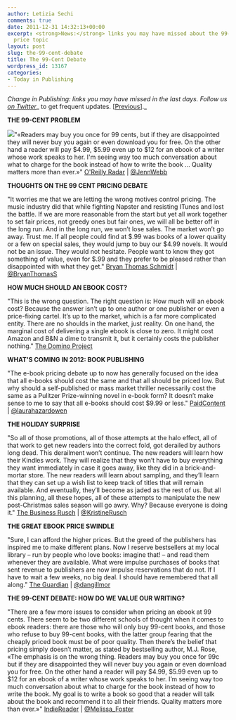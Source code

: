 ```yaml
---
author: Letizia Sechi
comments: true
date: 2011-12-31 14:32:13+00:00
excerpt: <strong>News:</strong> links you may have missed about the 99-cent ebook
  price topic
layout: post
slug: the-99-cent-debate
title: The 99-Cent Debate
wordpress_id: 13167
categories:
- Today in Publishing
---
```


_Change in Publishing: links you may have missed in the last days.
Follow us [on Twitter](http://www.twitter.com/40kbooks)__ to get frequent updates. [[Previous](http://www.40kbooks.com/?p=13065)]._

**THE 99-CENT PROBLEM**

[![](http://www.40kbooks.com/wp-content/uploads/Penny.jpg)](http://www.40kbooks.com/wp-content/uploads/Penny.jpg)"«Readers may buy you once for 99 cents, but if they are disappointed they will never buy you again or even download you for free. On the other hand a reader will pay $4.99, $5.99 even up to $12 for an ebook of a writer whose work speaks to her. I'm seeing way too much conversation about what to charge for the book instead of how to write the book ... Quality matters more than ever.»"
[O'Reilly Radar](http://radar.oreilly.com/2011/12/99-cent-debate-sopa-hacks-ipad-stories.html?utm_source=feedburner&utm_medium=feed&utm_campaign=Feed%3A+oreilly%2Fradar%2Fatom+%28O%27Reilly+Radar%29) | [@JennWebb](http://twitter.com/JennWebb)

**THOUGHTS ON THE 99 CENT PRICING DEBATE**

"It worries me that we are letting the wrong motives control pricing. The music industry did that while fighting Napster and resisting ITunes and lost the battle. If we are more reasonable from the start but yet all work together to set fair prices, not greedy ones but fair ones, we will all be better off in the long run. And in the long run, we won’t lose sales. The market won’t go away. Trust me. If all people could find at $.99 was books of a lower quality or a few on special sales, they would jump to buy our $4.99 novels. It would not be an issue. They would not hesitate. People want to know they got something of value, even for $.99 and they prefer to be pleased rather than disappointed with what they get."
[Bryan Thomas Schmidt](http://bryanthomasschmidt.net/2011/12/30/thoughts-on-the-99-cent-pricing-debate/) | [@BryanThomasS](https://twitter.com/#!/bryanthomass)

**HOW MUCH SHOULD AN EBOOK COST?**

"This is the wrong question.
The right question is: How much will an ebook cost?
Because the answer isn’t up to one author or one publisher or even a price-fixing cartel. It’s up to the market, which is a far more complicated entity. There are no shoulds in the market, just reality.
On one hand, the marginal cost of delivering a single ebook is close to zero. It might cost Amazon and B&N a dime to transmit it, but it certainly costs the publisher nothing."
[The Domino Project](http://www.thedominoproject.com/2011/12/how-much-should-an-ebook-cost.html)

**WHAT'S COMING IN 2012: BOOK PUBLISHING**

"The e-book pricing debate up to now has generally focused on the idea that all e-books should cost the same and that all should be priced low. But why should a self-published or mass market thriller necessarily cost the same as a Pulitzer Prize-winning novel in e-book form? It doesn’t make sense to me to say that all e-books should cost $9.99 or less."
[PaidContent](http://paidcontent.org/article/419-whats-coming-in-2012-book-publishing/) | [@laurahazardowen](http://twitter.com/laurahazardowen/)

**THE HOLIDAY SURPRISE**

"So all of those promotions, all of those attempts at the halo effect, all of that work to get new readers into the correct fold, got derailed by authors long dead.
This derailment won’t continue. The new readers will learn how their Kindles work. They will realize that they won’t have to buy everything they want immediately in case it goes away, like they did in a brick-and-mortar store. The new readers will learn about sampling, and they’ll learn that they can set up a wish list to keep track of titles that will remain available. And eventually, they’ll become as jaded as the rest of us.
But all this planning, all these hopes, all of these attempts to manipulate the new post-Christmas sales season will go awry.
Why?
Because everyone is doing it."
[The Business Rusch](http://kriswrites.com/2011/12/28/the-business-rusch-the-holiday-surprise/) | [@KristineRusch](https://twitter.com/#!/kristinerusch)

**THE GREAT EBOOK PRICE SWINDLE**

"Sure, I can afford the higher prices. But the greed of the publishers has inspired me to make different plans. Now I reserve bestsellers at my local library – run by people who love books: imagine that! – and read them whenever they are available. What were impulse purchases of books that sent revenue to publishers are now impulse reservations that do not. If I have to wait a few weeks, no big deal. I should have remembered that all along."
[The Guardian](http://www.guardian.co.uk/commentisfree/cifamerica/2011/dec/23/ebook-price-swindle-publishing) | [@dangillmor](https://twitter.com/#!/dangillmor)

**THE 99-CENT DEBATE: HOW DO WE VALUE OUR WRITING?**

"There are a few more issues to consider when pricing an ebook at 99 cents. There seem to be two different schools of thought when it comes to ebook readers: there are those who will only buy 99-cent books, and those who refuse to buy 99-cent books, with the latter group fearing that the cheaply priced book must be of poor quality. Then there’s the belief that pricing simply doesn’t matter, as stated by bestselling author, M.J. Rose, «The emphasis is on the wrong thing. Readers may buy you once for 99c but if they are disappointed they will never buy you again or even download you for free. On the other hand a reader will pay $4.99, $5.99 even up to $12 for an ebook of a writer whose work speaks to her. I’m seeing way too much conversation about what to charge for the book instead of how to write the book. My goal is to write a book so good that a reader will talk about the book and recommend it to all their friends. Quality matters more than ever.»"
[IndieReader](http://indiereader.com/2011/12/the-99-cent-debate-how-do-we-value-our-writing/) | [@Melissa_Foster](https://twitter.com/#!/Melissa_Foster)
